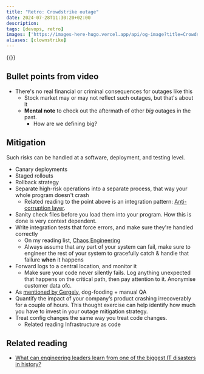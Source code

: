 ```yaml
---
title: "Retro: Crowdstrike outage"
date: 2024-07-28T11:30:20+02:00
description:
tags: [devops, retro]
images: ['https://images-here-hugo.vercel.app/api/og-image?title=Crowdstrike+Outage+Retro']
aliases: [clownstrike]
---
```


{{<youtube dGKIdGf_8J4>}}

## Bullet points from video

- There's no real financial or criminal consequences for outages like this
  - Stock market may or may not reflect such outages, but that's about it
  - **Mental note** to check out the aftermath of other _big_ outages in the past.
    - How are we defining big?

## Mitigation
Such risks can be handled at a software, deployment, and testing level.

- Canary deployments
- Staged rollouts
- Rollback strategy
- Separate high-risk operations into a separate process, that way your whole program doesn't crash
  - Related reading to the point above is an integration pattern: [Anti-corruption layer](https://learn.microsoft.com/en-us/azure/architecture/patterns/anti-corruption-layer).
- Sanity check files before you load them into your program. How this is done is very context dependent.
- Write integration tests that force errors, and make sure they're handled correctly
  - On my reading list, [Chaos Engineering](https://www.oreilly.com/library/view/chaos-engineering/9781492043850/)
  - Always assume that any part of your system can fail, make sure to engineer the rest of your system to 
  gracefully catch & handle that failure **when** it happens
- Forward logs to a central location, and monitor it
  - Make sure your code never silently fails.
    Log anything unexpected that happens on the critical path, then pay attention to it. Anonymise customer data ofc.
- As [mentioned by Gergely](https://newsletter.pragmaticengineer.com/p/the-biggest-ever-global-outage-lessons), dog-fooding + manual QA
- Quantify the impact of your company’s product crashing irrecoverably for a couple of hours.
This thought exercise can help identify how much you have to invest in your outage mitigation strategy.
- Treat config changes the same way you treat code changes.
  - Related reading Infrastructure as code

## Related reading

- [What can engineering leaders learn from one of the biggest IT disasters in history?](https://leaddev.com/process/5-lessons-crowdstrikes-global-outage)
